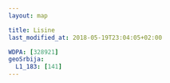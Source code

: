 ```yaml
---
layout: map

title: Lisine
last_modified_at: 2018-05-19T23:04:05+02:00

WDPA: [328921]
geoSrbija:
  L1_183: [141]
---
```

